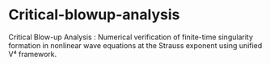 # Critical-blowup-analysis
Critical Blow-up Analysis : Numerical verification of finite-time singularity formation in nonlinear wave equations at the Strauss exponent using unified V⁴ framework.
